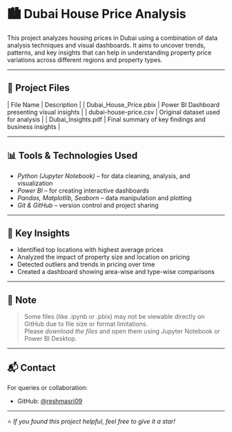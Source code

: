 # 🏙 Dubai House Price Analysis

This project analyzes housing prices in Dubai using a combination of data analysis techniques and visual dashboards. It aims to uncover trends, patterns, and key insights that can help in understanding property price variations across different regions and property types.

---

## 📁 Project Files

| File Name                     | Description |
| Dubai_House_Price.pbix     | Power BI Dashboard presenting visual insights |
| dubai-house-price.csv      | Original dataset used for analysis |
| Dubai_Insights.pdf         | Final summary of key findings and business insights |

---

## 📊 Tools & Technologies Used

- *Python (Jupyter Notebook)* – for data cleaning, analysis, and visualization
- *Power BI* – for creating interactive dashboards
- *Pandas, Matplotlib, Seaborn* – data manipulation and plotting
- *Git & GitHub* – version control and project sharing

---

## 📌 Key Insights

- Identified top locations with highest average prices
- Analyzed the impact of property size and location on pricing
- Detected outliers and trends in pricing over time
- Created a dashboard showing area-wise and type-wise comparisons

---

## 📝 Note

> Some files (like .ipynb or .pbix) may not be viewable directly on GitHub due to file size or format limitations.  
> Please *download the files* and open them using Jupyter Notebook or Power BI Desktop.

---

## 📬 Contact

For queries or collaboration:
- GitHub: [@reshmasri09](https://github.com/reshmasri09)

---

⭐ *If you found this project helpful, feel free to give it a star!*
